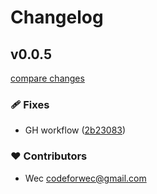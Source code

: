 # Changelog


## v0.0.5

[compare changes](https://github.com/codewec/dashlit/compare/0.0.4...v0.0.5)

### 🩹 Fixes

- GH workflow ([2b23083](https://github.com/codewec/dashlit/commit/2b23083))

### ❤️ Contributors

- Wec <codeforwec@gmail.com>

